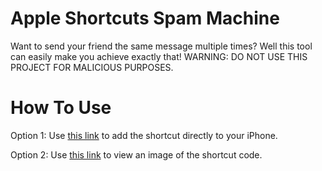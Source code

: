 # Apple Shortcuts Spam Machine
Want to send your friend the same message multiple times? Well this tool can easily make you achieve exactly that! WARNING: DO NOT USE THIS PROJECT FOR MALICIOUS PURPOSES.

# How To Use

Option 1: Use [this link](https://www.icloud.com/shortcuts/9d80d94660cb4af1898d8d0b9ba4db88) to add the shortcut directly to your iPhone.

Option 2: Use [this link](https://github.com/SmashedFrenzy16/Apple-Shortcuts-Spam-Machine/blob/main/Spam-Machine/IMG_1951.jpeg) to view an image of the shortcut code.
